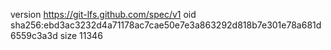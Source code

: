 version https://git-lfs.github.com/spec/v1
oid sha256:ebd3ac3232d4a71178ac7cae50e7e3a863292d818b7e301e78a681d6559c3a3d
size 11346
